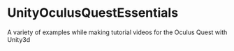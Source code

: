 # UnityOculusQuestEssentials
A variety of examples while making tutorial videos for the Oculus Quest with Unity3d
